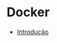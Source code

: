 # Docker 
* [Introdução](https://github.com/Gabriel110/fullcycle/blob/main/Docker-4.0/docker/INTRODUCAO.md)
